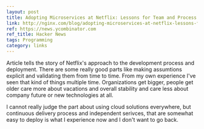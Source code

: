 ```yaml
---
layout: post
title: Adopting Microservices at Netflix: Lessons for Team and Process Design
link: http://nginx.com/blog/adopting-microservices-at-netflix-lessons-for-team-and-process-design/
ref: https://news.ycombinator.com
ref_title: Hacker News
tags: Programming
category: links
---
```


Article tells the story of Netflix's approach to the development process and deployment.
There are some really good parts like making assumtions explicit and validating them
from time to time. From my own experience I've seen that kind of things multiple time.
Organizations get bigger, people get older care more about vacations and overall
stability and care less about company future or new technologies at all.

I cannot really judge the part about using cloud solutions everywhere, but continuous
delivery process and independent serivces, that are somewhat easy to deploy is what
I experience now and I don't want to go back.
